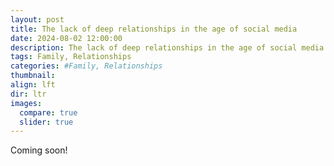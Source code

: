 ```yaml
---
layout: post
title: The lack of deep relationships in the age of social media
date: 2024-08-02 12:00:00
description: The lack of deep relationships in the age of social media
tags: Family, Relationships
categories: #Family, Relationships
thumbnail:
align: lft
dir: ltr
images:
  compare: true
  slider: true
---
```




Coming soon!